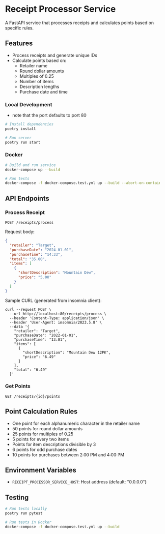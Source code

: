 # Receipt Processor Service

A FastAPI service that processes receipts and calculates points based on specific rules.

## Features

- Process receipts and generate unique IDs
- Calculate points based on:
  - Retailer name
  - Round dollar amounts
  - Multiples of 0.25
  - Number of items
  - Description lengths
  - Purchase date and time

### Local Development

- note that the port defaults to port 80
```bash
# Install dependencies
poetry install

# Run server
poetry run start
```

### Docker
```bash
# Build and run service
docker-compose up --build

# Run tests
docker-compose -f docker-compose.test.yml up --build --abort-on-container-exit
```

## API Endpoints

### Process Receipt
```
POST /receipts/process
```
Request body:
```json
{
  "retailer": "Target",
  "purchaseDate": "2024-01-01",
  "purchaseTime": "14:33",
  "total": "35.00",
  "items": [
    {
      "shortDescription": "Mountain Dew",
      "price": "5.00"
    }
  ]
}
```

Sample CURL (generated from insomnia client):
```
curl --request POST \
  --url http://localhost:80/receipts/process \
  --header 'Content-Type: application/json' \
  --header 'User-Agent: insomnia/2023.5.8' \
  --data '{
    "retailer": "Target",
    "purchaseDate": "2022-01-01",
    "purchaseTime": "13:01",
    "items": [
      {
        "shortDescription": "Mountain Dew 12PK",
        "price": "6.49"
      }
    ],
    "total": "6.49"
  }'
```

### Get Points
```
GET /receipts/{id}/points
```

## Point Calculation Rules

- One point for each alphanumeric character in the retailer name
- 50 points for round dollar amounts
- 25 points for multiples of 0.25
- 5 points for every two items
- Points for item descriptions divisible by 3
- 6 points for odd purchase dates
- 10 points for purchases between 2:00 PM and 4:00 PM

## Environment Variables

- `RECEIPT_PROCESSOR_SERVICE_HOST`: Host address (default: "0.0.0.0")

## Testing

```bash
# Run tests locally
poetry run pytest

# Run tests in Docker
docker-compose -f docker-compose.test.yml up --build
```